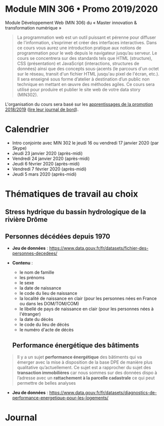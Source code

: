 # Module MIN 306 • Promo 2019/2020

Module Développement Web (MIN 306) du « Master innovation &amp; transformation numérique »

> La programmation web est un outil puissant et pérenne pour diffuser de l'information, s’exprimer et créer des interfaces interactives.
> Dans ce cours vous aurez une introduction pratique aux notions de programmation pour le web depuis le navigateur jusqu’au serveur.
> Le cours se concentrera sur des standards tels que HTML (structure), CSS (présentation) et JavaScript (interactions, structures de données) ainsi que des concepts sous-jacents (le parcours d'un octet sur le réseau, transit d'un fichier HTML jusqu'au pixel de l'écran, etc.).
> Il sera enseigné sous forme d’atelier à destination d’un public non technique en mettant en œuvre des méthodes agiles.
> Ce cours sera utilisé pour produire et publier le site web de votre data story (MIN302).

L'organisation du cours sera basé sur les [apprentissages de la promotion 2018/2019](https://github.com/oncletom/m2-min-2018) ([lire leur journal de bord](https://github.com/oncletom/m2-min-2018/blob/master/JOURNAL.md#jeudi-29-novembre)).

# Calendrier

- Intro conjointe avec MIN 302 le jeudi 16 ou vendredi 17 janvier 2020 (par Skype)
- Jeudi 23 janvier 2020 (après-midi)
- Vendredi 24 janvier 2020 (après-midi)
- Jeudi 6 février 2020 (après-midi)
- Vendredi 7 février 2020 (après-midi)
- Jeudi 5 mars 2020 (après-midi)

# Thématiques de travail au choix

## Stress hydrique du bassin hydrologique de la rivière Drôme

## Personnes décédées depuis 1970

- **Jeu de données** : https://www.data.gouv.fr/fr/datasets/fichier-des-personnes-decedees/
- **Contenu** :
  - le nom de famille
  - les prénoms
  - le sexe
  - la date de naissance
  - le code du lieu de naissance
  - la localité de naissance en clair (pour les personnes nées en France ou dans les DOM/TOM/COM)
  - le libellé de pays de naissance en clair (pour les personnes nées à l'étranger)
  - la date du décès
  - le code du lieu de décès
  - le numéro d'acte de décès
  
  ## Performance énergétique des bâtiments
  
> Il y a un sujet **performance énergétique** des bâtiments qui va émerger avec la mise à disposition de la base DPE de manière plus qualitative qu’actuellement. Ce sujet est a rapprocher du sujet des **transaction immobilières** car nous sommes sur des données dispo à l’adresse avec un **rattachement à la parcelle cadastrale** ce qui peut permettre de belles analyses
  
- **Jeu de données** : https://www.data.gouv.fr/fr/datasets/diagnostics-de-performance-energetique-pour-les-logements/


# Journal
